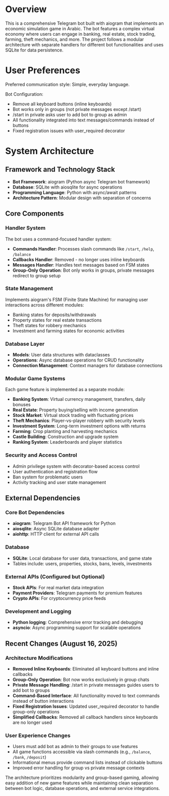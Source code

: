 # Overview

This is a comprehensive Telegram bot built with aiogram that implements an economic simulation game in Arabic. The bot features a complex virtual economy where users can engage in banking, real estate, stock trading, farming, theft mechanics, and more. The project follows a modular architecture with separate handlers for different bot functionalities and uses SQLite for data persistence.

# User Preferences

Preferred communication style: Simple, everyday language.

Bot Configuration:
- Remove all keyboard buttons (inline keyboards)
- Bot works only in groups (not private messages except /start)
- /start in private asks user to add bot to group as admin
- All functionality integrated into text messages/commands instead of buttons
- Fixed registration issues with user_required decorator

# System Architecture

## Framework and Technology Stack
- **Bot Framework**: aiogram (Python async Telegram bot framework)
- **Database**: SQLite with aiosqlite for async operations
- **Programming Language**: Python with async/await patterns
- **Architecture Pattern**: Modular design with separation of concerns

## Core Components

### Handler System
The bot uses a command-focused handler system:
- **Commands Handler**: Processes slash commands like `/start`, `/help`, `/balance`
- **Callbacks Handler**: Removed - no longer uses inline keyboards
- **Messages Handler**: Handles text messages based on FSM states
- **Group-Only Operation**: Bot only works in groups, private messages redirect to group setup

### State Management
Implements aiogram's FSM (Finite State Machine) for managing user interactions across different modules:
- Banking states for deposits/withdrawals
- Property states for real estate transactions
- Theft states for robbery mechanics
- Investment and farming states for economic activities

### Database Layer
- **Models**: User data structures with dataclasses
- **Operations**: Async database operations for CRUD functionality
- **Connection Management**: Context managers for database connections

### Modular Game Systems
Each game feature is implemented as a separate module:
- **Banking System**: Virtual currency management, transfers, daily bonuses
- **Real Estate**: Property buying/selling with income generation
- **Stock Market**: Virtual stock trading with fluctuating prices
- **Theft Mechanics**: Player-vs-player robbery with security levels
- **Investment System**: Long-term investment options with returns
- **Farming**: Crop planting and harvesting mechanics
- **Castle Building**: Construction and upgrade system
- **Ranking System**: Leaderboards and player statistics

### Security and Access Control
- Admin privilege system with decorator-based access control
- User authentication and registration flow
- Ban system for problematic users
- Activity tracking and user state management

## External Dependencies

### Core Bot Dependencies
- **aiogram**: Telegram Bot API framework for Python
- **aiosqlite**: Async SQLite database adapter
- **aiohttp**: HTTP client for external API calls

### Database
- **SQLite**: Local database for user data, transactions, and game state
- Tables include: users, properties, stocks, bans, levels, investments

### External APIs (Configured but Optional)
- **Stock APIs**: For real market data integration
- **Payment Providers**: Telegram payments for premium features
- **Crypto APIs**: For cryptocurrency price feeds

### Development and Logging
- **Python logging**: Comprehensive error tracking and debugging
- **asyncio**: Async programming support for scalable operations

## Recent Changes (August 16, 2025)

### Architecture Modifications
- **Removed Inline Keyboards**: Eliminated all keyboard buttons and inline callbacks
- **Group-Only Operation**: Bot now works exclusively in group chats
- **Private Message Handling**: /start in private messages guides users to add bot to groups
- **Command-Based Interface**: All functionality moved to text commands instead of button interactions
- **Fixed Registration Issues**: Updated user_required decorator to handle group-only operations
- **Simplified Callbacks**: Removed all callback handlers since keyboards are no longer used

### User Experience Changes
- Users must add bot as admin to their groups to use features
- All game functions accessible via slash commands (e.g., `/balance`, `/bank`, `/deposit`)
- Informational menus provide command lists instead of clickable buttons
- Improved error handling for group vs private message contexts

The architecture prioritizes modularity and group-based gaming, allowing easy addition of new game features while maintaining clean separation between bot logic, database operations, and external service integrations.